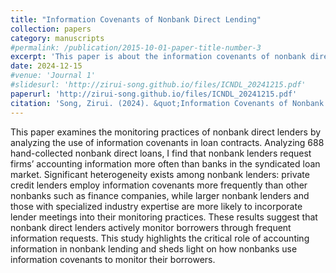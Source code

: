 ```yaml
---
title: "Information Covenants of Nonbank Direct Lending"
collection: papers
category: manuscripts
#permalink: /publication/2015-10-01-paper-title-number-3
excerpt: 'This paper is about the information covenants of nonbank direct lending.'
date: 2024-12-15
#venue: 'Journal 1'
#slidesurl: 'http://zirui-song.github.io/files/ICNDL_20241215.pdf'
paperurl: 'http://zirui-song.github.io/files/ICNDL_20241215.pdf'
citation: 'Song, Zirui. (2024). &quot;Information Covenants of Nonbank Direct Lending.&quot; <i>Working Paper </i>.'
---
```


This paper examines the monitoring practices of nonbank direct lenders by analyzing the
use of information covenants in loan contracts. Analyzing 688 hand-collected nonbank direct
loans, I find that nonbank lenders request firms’ accounting information more often than banks
in the syndicated loan market. Significant heterogeneity exists among nonbank lenders: private
credit lenders employ information covenants more frequently than other nonbanks such as finance
companies, while larger nonbank lenders and those with specialized industry expertise are more
likely to incorporate lender meetings into their monitoring practices. These results suggest that
nonbank direct lenders actively monitor borrowers through frequent information requests. This
study highlights the critical role of accounting information in nonbank lending and sheds light on
how nonbanks use information covenants to monitor their borrowers.